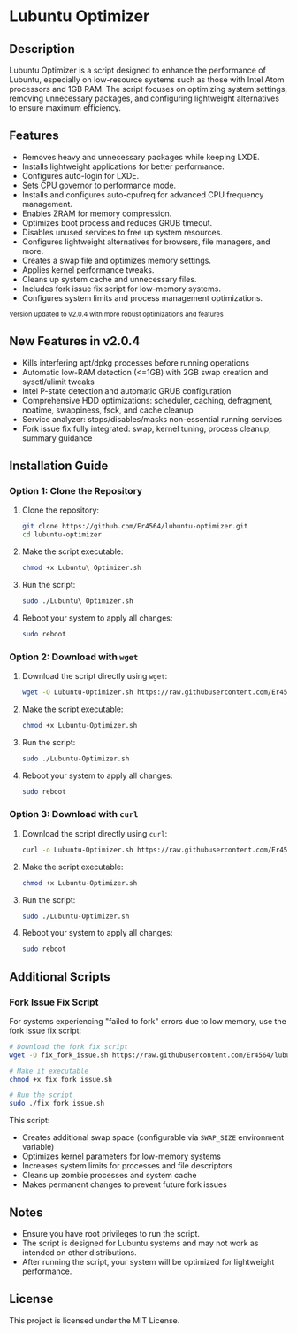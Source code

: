 # Lubuntu Optimizer

## Description
Lubuntu Optimizer is a script designed to enhance the performance of Lubuntu, especially on low-resource systems such as those with Intel Atom processors and 1GB RAM. The script focuses on optimizing system settings, removing unnecessary packages, and configuring lightweight alternatives to ensure maximum efficiency.

## Features
- Removes heavy and unnecessary packages while keeping LXDE.
- Installs lightweight applications for better performance.
- Configures auto-login for LXDE.
- Sets CPU governor to performance mode.
- Installs and configures auto-cpufreq for advanced CPU frequency management.
- Enables ZRAM for memory compression.
- Optimizes boot process and reduces GRUB timeout.
- Disables unused services to free up system resources.
- Configures lightweight alternatives for browsers, file managers, and more.
- Creates a swap file and optimizes memory settings.
- Applies kernel performance tweaks.
- Cleans up system cache and unnecessary files.
- Includes fork issue fix script for low-memory systems.
- Configures system limits and process management optimizations.

<small>Version updated to v2.0.4 with more robust optimizations and features</small>

## New Features in v2.0.4
- Kills interfering apt/dpkg processes before running operations
- Automatic low-RAM detection (<=1GB) with 2GB swap creation and sysctl/ulimit tweaks
- Intel P-state detection and automatic GRUB configuration
- Comprehensive HDD optimizations: scheduler, caching, defragment, noatime, swappiness, fsck, and cache cleanup
- Service analyzer: stops/disables/masks non-essential running services
- Fork issue fix fully integrated: swap, kernel tuning, process cleanup, summary guidance

## Installation Guide

### Option 1: Clone the Repository
1. Clone the repository:
   ```bash
   git clone https://github.com/Er4564/lubuntu-optimizer.git
   cd lubuntu-optimizer
   ```

2. Make the script executable:
   ```bash
   chmod +x Lubuntu\ Optimizer.sh
   ```

3. Run the script:
   ```bash
   sudo ./Lubuntu\ Optimizer.sh
   ```

4. Reboot your system to apply all changes:
   ```bash
   sudo reboot
   ```

### Option 2: Download with `wget`
1. Download the script directly using `wget`:
   ```bash
   wget -O Lubuntu-Optimizer.sh https://raw.githubusercontent.com/Er4564/lubuntu-optimizer/main/Lubuntu%20Optimizer.sh
   ```

2. Make the script executable:
   ```bash
   chmod +x Lubuntu-Optimizer.sh
   ```

3. Run the script:
   ```bash
   sudo ./Lubuntu-Optimizer.sh
   ```

4. Reboot your system to apply all changes:
   ```bash
   sudo reboot
   ```

### Option 3: Download with `curl`
1. Download the script directly using `curl`:
   ```bash
   curl -o Lubuntu-Optimizer.sh https://raw.githubusercontent.com/Er4564/lubuntu-optimizer/main/Lubuntu%20Optimizer.sh
   ```

2. Make the script executable:
   ```bash
   chmod +x Lubuntu-Optimizer.sh
   ```

3. Run the script:
   ```bash
   sudo ./Lubuntu-Optimizer.sh
   ```

4. Reboot your system to apply all changes:
   ```bash
   sudo reboot
   ```

## Additional Scripts

### Fork Issue Fix Script
For systems experiencing "failed to fork" errors due to low memory, use the fork issue fix script:

```bash
# Download the fork fix script
wget -O fix_fork_issue.sh https://raw.githubusercontent.com/Er4564/lubuntu-optimizer/main/fix_fork_issue.sh

# Make it executable
chmod +x fix_fork_issue.sh

# Run the script
sudo ./fix_fork_issue.sh
```

This script:
- Creates additional swap space (configurable via `SWAP_SIZE` environment variable)
- Optimizes kernel parameters for low-memory systems
- Increases system limits for processes and file descriptors
- Cleans up zombie processes and system cache
- Makes permanent changes to prevent future fork issues

## Notes
- Ensure you have root privileges to run the script.
- The script is designed for Lubuntu systems and may not work as intended on other distributions.
- After running the script, your system will be optimized for lightweight performance.

## License
This project is licensed under the MIT License.
